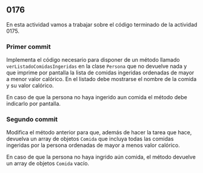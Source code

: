 ## 0176

En esta actividad vamos a trabajar sobre el código terminado de la actividad 0175.


### Primer commit

Implementa el código necesario para disponer de un método llamado `verListadoComidasIngeridas` en la clase `Persona` que no devuelve nada y que imprime por pantalla la lista de comidas ingeridas ordenadas de mayor a menor valor calórico. En el listado debe mostrarse el nombre de la comida y su valor calórico.

En caso de que la persona no haya ingerido aun comida el método debe indicarlo por pantalla.


### Segundo commit

Modifica el método anterior para que, además de hacer la tarea que hace, devuelva un array de objetos `Comida` que incluya todas las comidas ingeridas por la persona ordenadas de mayor a menos valor calórico.

En caso de que la persona no haya ingrido aún comida, el método devuelve un array de objetos `Comida` vacío.
